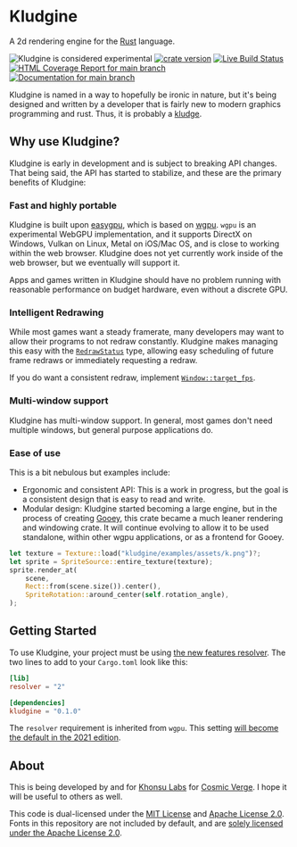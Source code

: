 # Kludgine

A 2d rendering engine for the [Rust](https://rust-lang.org/) language.

![Kludgine is considered experimental](https://img.shields.io/badge/status-experimental-blueviolet)
[![crate version](https://img.shields.io/crates/v/kludgine.svg)](https://crates.io/crates/kludgine)
[![Live Build Status](https://img.shields.io/github/workflow/status/khonsulabs/kludgine/Tests/main)](https://github.com/khonsulabs/kludgine/actions?query=workflow:Tests)
[![HTML Coverage Report for `main` branch](https://khonsulabs.github.io/kludgine/coverage/badge.svg)](https://khonsulabs.github.io/kludgine/coverage/)
[![Documentation for `main` branch](https://img.shields.io/badge/docs-main-informational)](https://khonsulabs.github.io/kludgine/main/kludgine/)

Kludgine is named in a way to hopefully be ironic in nature, but it's being
designed and written by a developer that is fairly new to modern graphics
programming and rust. Thus, it is probably a
[kludge](https://en.wikipedia.org/wiki/Kludge).

## Why use Kludgine?

Kludgine is early in development and is subject to breaking API changes. That
being said, the API has started to stabilize, and these are the primary benefits
of Kludgine:

### Fast and highly portable

Kludgine is built upon [easygpu](https://github.com/khonsulabs/easygpu), which
is based on [wgpu](https://lib.rs/wgpu). `wgpu` is an experimental WebGPU
implementation, and it supports DirectX on Windows, Vulkan on Linux, Metal on
iOS/Mac OS, and is close to working within the web browser. Kludgine does not
yet currently work inside of the web browser, but we eventually will support it.

Apps and games written in Kludgine should have no problem running with
reasonable performance on budget hardware, even without a discrete GPU.

### Intelligent Redrawing

While most games want a steady framerate, many developers may want to allow
their programs to not redraw constantly. Kludgine makes managing this easy with
the
[`RedrawStatus`](https://khonsulabs.github.io/kludgine/main/kludgine/app/struct.RedrawStatus.html)
type, allowing easy scheduling of future frame redraws or immediately requesting
a redraw.

If you do want a consistent redraw, implement
[`Window::target_fps`](https://khonsulabs.github.io/kludgine/main/kludgine/app/trait.Window.html#method.target_fps).

### Multi-window support

Kludgine has multi-window support. In general, most games don't need multiple
windows, but general purpose applications do.

### Ease of use

This is a bit nebulous but examples include:

- Ergonomic and consistent API: This is a work in progress, but the goal is a
  consistent design that is easy to read and write.
- Modular design: Kludgine started becoming a large engine, but in the process
  of creating [Gooey](https://github.com/khonsulabs/gooey), this crate became a
  much leaner rendering and windowing crate. It will continue evolving to allow
  it to be used standalone, within other wgpu applications, or as a frontend for
  Gooey.

```rust
let texture = Texture::load("kludgine/examples/assets/k.png")?;
let sprite = SpriteSource::entire_texture(texture);
sprite.render_at(
    scene,
    Rect::from(scene.size()).center(),
    SpriteRotation::around_center(self.rotation_angle),
);
```

## Getting Started

To use Kludgine, your project must be using [the new features
resolver](https://doc.rust-lang.org/cargo/reference/features.html#feature-resolver-version-2). The two
lines to add to your `Cargo.toml` look like this:

```toml
[lib]
resolver = "2"

[dependencies]
kludgine = "0.1.0"
```

The `resolver` requirement is inherited from `wgpu`. This setting [will become
the default in the 2021
edition](https://github.com/rust-lang/cargo/issues/9048).

## About

This is being developed by and for [Khonsu Labs](https://khonsulabs.com/) for
[Cosmic Verge](https://github.com/khonsulabs/cosmicverge). I hope it will be
useful to others as well.

This code is dual-licensed under the [MIT License](./LICENSE-MIT) and [Apache
License 2.0](./LICENSE-APACHE). Fonts in this repository are not included by
default, and are [solely licensed under the Apache License
2.0](./fonts/README.md).
